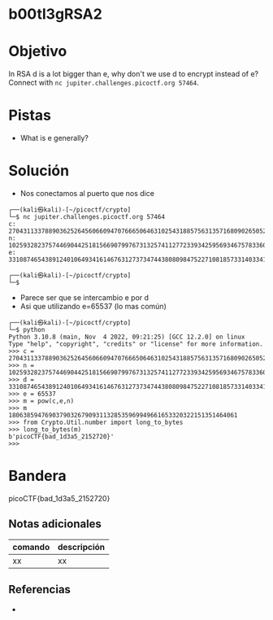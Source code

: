 # b00tl3gRSA2

# Objetivo
In RSA d is a lot bigger than e, why don't we use d to encrypt instead of e? Connect with `nc jupiter.challenges.picoctf.org 57464`.

# Pistas
- What is e generally?

# Solución
- Nos conectamos al puerto que nos dice
```
┌──(kali㉿kali)-[~/picoctf/crypto]
└─$ nc jupiter.challenges.picoctf.org 57464
c: 27043113378890362526456066094707666506463102543188575631357168090265052199357970059321845460100597553434008616908087617118691996994328060826873919347391465859193302027550909301351023698513673885121317332190610683368124132179171940270889127760938958808759963211099785620049664007326605672816708931951105366175
n: 102593282375744690442518156690799767313257411277233934259569346757833608250629262467432611337583502208763932723129766522965576495091766482340493374250212627042465693315183615076127712681328308225383526924441784165716102758045113162594260037541295740156207989494556617406906474444278427964194139974376767851113
e: 3310874654389124010649341614676312737347443808098475227108185733140334184507696264989547476677130585341650025320345090499598612800694052369655972756445971921470776836016637615696504653875557665346681868658361250577978273728862584960402221808666852372054522405320117483749204347700261773665425615014447968973
                                                                                                                                                                       
┌──(kali㉿kali)-[~/picoctf/crypto]
└─$ 
```
- Parece ser que se intercambio e por d
- Asi que utilizando e=65537 (lo mas común)
```
┌──(kali㉿kali)-[~/picoctf/crypto]
└─$ python           
Python 3.10.8 (main, Nov  4 2022, 09:21:25) [GCC 12.2.0] on linux
Type "help", "copyright", "credits" or "license" for more information.
>>> c = 27043113378890362526456066094707666506463102543188575631357168090265052199357970059321845460100597553434008616908087617118691996994328060826873919347391465859193302027550909301351023698513673885121317332190610683368124132179171940270889127760938958808759963211099785620049664007326605672816708931951105366175
>>> n = 102593282375744690442518156690799767313257411277233934259569346757833608250629262467432611337583502208763932723129766522965576495091766482340493374250212627042465693315183615076127712681328308225383526924441784165716102758045113162594260037541295740156207989494556617406906474444278427964194139974376767851113
>>> d = 3310874654389124010649341614676312737347443808098475227108185733140334184507696264989547476677130585341650025320345090499598612800694052369655972756445971921470776836016637615696504653875557665346681868658361250577978273728862584960402221808666852372054522405320117483749204347700261773665425615014447968973
>>> e = 65537
>>> m = pow(c,e,n)
>>> m
180638594769037903267909311328535969949661653320322151351464061
>>> from Crypto.Util.number import long_to_bytes
>>> long_to_bytes(m)
b'picoCTF{bad_1d3a5_2152720}'
>>> 

```

# Bandera
picoCTF{bad_1d3a5_2152720}

## Notas adicionales
| comando | descripción |
| ------ | ------ |
| xx | xx |

## Referencias
- []()